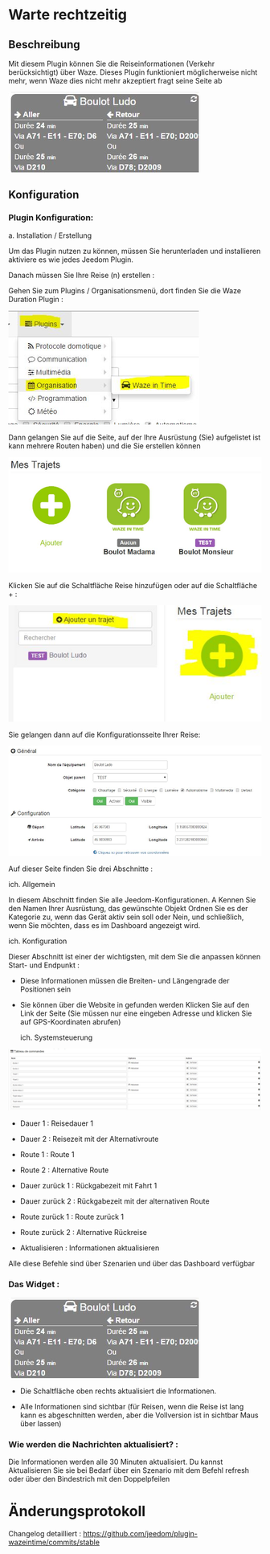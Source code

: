 Warte rechtzeitig 
============

Beschreibung 
-----------

Mit diesem Plugin können Sie die Reiseinformationen (Verkehr berücksichtigt) über
Waze. Dieses Plugin funktioniert möglicherweise nicht mehr, wenn Waze dies nicht mehr akzeptiert
fragt seine Seite ab

![wazeintime screenshot1](../images/wazeintime_screenshot1.jpg)

Konfiguration 
-------------

### Plugin Konfiguration: 

a. Installation / Erstellung

Um das Plugin nutzen zu können, müssen Sie herunterladen und installieren
aktiviere es wie jedes Jeedom Plugin.

Danach müssen Sie Ihre Reise (n) erstellen :

Gehen Sie zum Plugins / Organisationsmenü, dort finden Sie die
Waze Duration Plugin :

![configuration1](../images/configuration1.jpg)

Dann gelangen Sie auf die Seite, auf der Ihre Ausrüstung (Sie) aufgelistet ist
kann mehrere Routen haben) und die Sie erstellen können

![wazeintime screenshot2](../images/wazeintime_screenshot2.jpg)

Klicken Sie auf die Schaltfläche Reise hinzufügen oder auf die Schaltfläche + :

![config2](../images/config2.jpg)

Sie gelangen dann auf die Konfigurationsseite Ihrer Reise:

![wazeintime screenshot3](../images/wazeintime_screenshot3.jpg)

Auf dieser Seite finden Sie drei Abschnitte :

ich. Allgemein

In diesem Abschnitt finden Sie alle Jeedom-Konfigurationen. A
Kennen Sie den Namen Ihrer Ausrüstung, das gewünschte Objekt
Ordnen Sie es der Kategorie zu, wenn das Gerät aktiv sein soll oder
Nein, und schließlich, wenn Sie möchten, dass es im Dashboard angezeigt wird.

ich. Konfiguration

Dieser Abschnitt ist einer der wichtigsten, mit dem Sie die anpassen können
Start- und Endpunkt :

-   Diese Informationen müssen die Breiten- und Längengrade der Positionen sein

-   Sie können über die Website in gefunden werden
    Klicken Sie auf den Link der Seite (Sie müssen nur eine eingeben
    Adresse und klicken Sie auf GPS-Koordinaten abrufen)

    ich. Systemsteuerung

![config3](../images/config3.jpg)

-   Dauer 1 : Reisedauer 1

-   Dauer 2 : Reisezeit mit der Alternativroute

-   Route 1 : Route 1

-   Route 2 : Alternative Route

-   Dauer zurück 1 : Rückgabezeit mit Fahrt 1

-   Dauer zurück 2 : Rückgabezeit mit der alternativen Route

-   Route zurück 1 : Route zurück 1

-   Route zurück 2 : Alternative Rückreise

-   Aktualisieren : Informationen aktualisieren

Alle diese Befehle sind über Szenarien und über das Dashboard verfügbar

### Das Widget : 

![wazeintime screenshot1](../images/wazeintime_screenshot1.jpg)

-   Die Schaltfläche oben rechts aktualisiert die Informationen.

-   Alle Informationen sind sichtbar (für Reisen, wenn die Reise ist
    lang kann es abgeschnitten werden, aber die Vollversion ist in sichtbar
    Maus über lassen)

### Wie werden die Nachrichten aktualisiert? : 

Die Informationen werden alle 30 Minuten aktualisiert. Du kannst
Aktualisieren Sie sie bei Bedarf über ein Szenario mit dem Befehl refresh oder
über den Bindestrich mit den Doppelpfeilen

Änderungsprotokoll 
=========

Changelog detailliert :
<https://github.com/jeedom/plugin-wazeintime/commits/stable>
